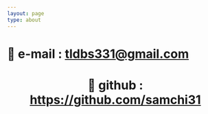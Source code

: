 ```yaml
---
layout: page
type: about
---
```


# 👾 e-mail : tldbs331@gmail.com

# <center>🐳 github : https://github.com/samchi31</center>
